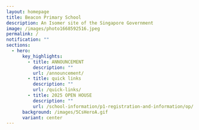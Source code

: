 ```yaml
---
layout: homepage
title: Beacon Primary School
description: An Isomer site of the Singapore Government
image: /images/photo1668592516.jpeg
permalink: /
notification: ""
sections:
  - hero:
      key_highlights:
        - title: ANNOUNCEMENT
          description: ""
          url: /announcement/
        - title: quick links
          description: ""
          url: /quick-links/
        - title: 2025 OPEN HOUSE
          description: ""
          url: /school-information/p1-registration-and-information/op/
      background: /images/5CsHeroA.gif
      variant: center
---
```


